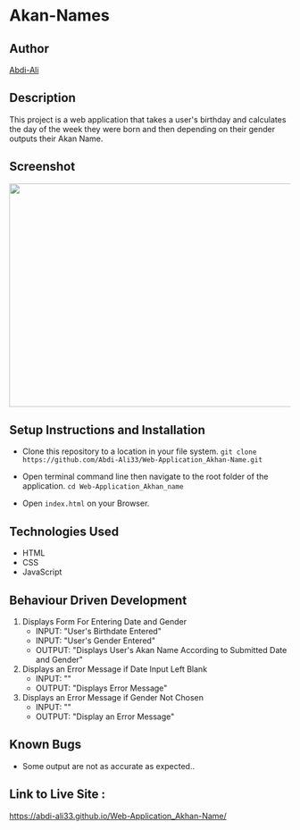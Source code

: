 # Akan-Names

## Author

[Abdi-Ali](https://github.com/Abdi-Ali33)

## Description

This project is a web application that takes a user's birthday and calculates the day of the week they were born and then depending on their gender outputs their Akan Name.

## Screenshot

<img src="./images/akan-images.png" width="800px" height="400px">

## Setup Instructions and Installation

- Clone this repository to a location in your file system. `git clone https://github.com/Abdi-Ali33/Web-Application_Akhan-Name.git`

- Open terminal command line then navigate to the root folder of the application. `cd Web-Application_Akhan_name`

- Open `index.html` on your Browser.

## Technologies Used

- HTML
- CSS
- JavaScript

## Behaviour Driven Development

1. Displays Form For Entering Date and Gender
   - INPUT: "User's Birthdate Entered"
   - INPUT: "User's Gender Entered"
   - OUTPUT: "Displays User's Akan Name According to Submitted Date and Gender"
2. Displays an Error Message if Date Input Left Blank
   - INPUT: ""
   - OUTPUT: "Displays Error Message"
3. Displays an Error Message if Gender Not Chosen
   - INPUT: ""
   - OUTPUT: "Display an Error Message"

## Known Bugs

- Some output are not as accurate as expected..

## Link to Live Site :

https://abdi-ali33.github.io/Web-Application_Akhan-Name/
